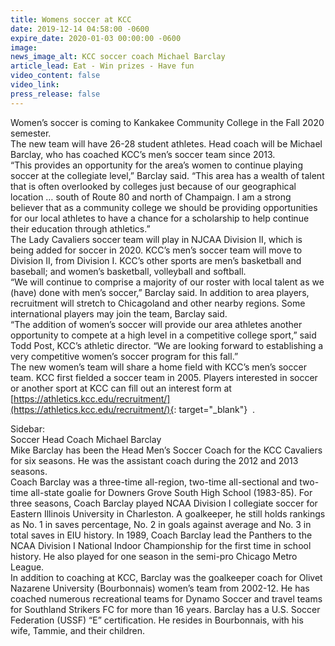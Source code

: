 ```yaml
---
title: Womens soccer at KCC
date: 2019-12-14 04:58:00 -0600
expire_date: 2020-01-03 00:00:00 -0600
image:
news_image_alt: KCC soccer coach Michael Barclay
article_lead: Eat - Win prizes - Have fun
video_content: false
video_link:
press_release: false
---
```


Women’s soccer is coming to Kankakee Community College in the Fall 2020 semester.<br>The new team will have 26-28 student athletes. Head coach will be Michael Barclay, who has coached KCC’s men’s soccer team since 2013.&nbsp;<br>“This provides an opportunity for the area’s women to continue playing soccer at the collegiate level,” Barclay said. “This area has a wealth of talent that is often overlooked by colleges just because of our geographical location … south of Route 80 and north of Champaign. I am a strong believer that as a community college we should be providing opportunities for our local athletes to have a chance for a scholarship to help continue their education through athletics.”<br>The Lady Cavaliers soccer team will play in NJCAA Division II, which is being added for soccer in 2020. KCC’s men’s soccer team will move to Division II, from Division I. KCC’s other sports are men’s basketball and baseball; and women’s basketball, volleyball and softball.<br>“We will continue to comprise a majority of our roster with local talent as we (have) done with men’s soccer,” Barclay said. In addition to area players, recruitment will stretch to Chicagoland and other nearby regions. Some international players may join the team, Barclay said.<br>“The addition of women’s soccer will provide our area athletes another opportunity to compete at a high level in a competitive college sport,” said Todd Post, KCC’s athletic director. “We are looking forward to establishing a very competitive women’s soccer program for this fall.”<br>The new women’s team will share a home field with KCC’s men’s soccer team. KCC first fielded a soccer team in 2005. Players interested in soccer or another sport at KCC can fill out an interest form at [https://athletics.kcc.edu/recruitment/](https://athletics.kcc.edu/recruitment/){: target="_blank"}&nbsp; .

Sidebar:&nbsp;<br>Soccer Head Coach Michael Barclay<br>Mike Barclay has been the Head Men’s Soccer Coach for the KCC Cavaliers for six seasons. He was the assistant coach during the 2012 and 2013 seasons.&nbsp;<br>Coach Barclay was a three-time all-region, two-time all-sectional and two-time all-state goalie for Downers Grove South High School (1983-85). For three seasons, Coach Barclay played NCAA Division I collegiate soccer for Eastern Illinois University in Charleston. A goalkeeper, he still holds rankings as No. 1 in saves percentage, No. 2 in goals against average and No. 3 in total saves in EIU history. In 1989, Coach Barclay lead the Panthers to the NCAA Division I National Indoor Championship for the first time in school history. He also played for one season in the semi-pro Chicago Metro League.&nbsp;<br>In addition to coaching at KCC, Barclay was the goalkeeper coach for Olivet Nazarene University (Bourbonnais) women’s team from 2002-12. He has coached numerous recreational teams for Dynamo Soccer and travel teams for Southland Strikers FC for more than 16 years. Barclay has a U.S. Soccer Federation (USSF) “E” certification. He resides in Bourbonnais, with his wife, Tammie, and their children.<br>&nbsp;